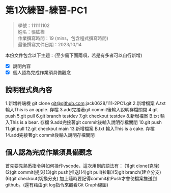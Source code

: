 # 第1次練習-練習-PC1
>
>學號：111111102
><br />
>姓名：張紘榤
><br />
>作業撰寫時間：19 (mins，包含程式撰寫時間)
><br />
>最後撰寫文件日期：2023/10/14
>

本份文件包含以下主題：(至少需下面兩項，若是有多者可以自行新增)
- [x] 說明內容
- [x] 個人認為完成作業須具備觀念

## 說明程式與內容

1.新增終端機 git clone git@github.com:jack0628/111-2PC1.git
2.新增檔案 A.txt 輸入This is an apple. 存檔
3.add完接著git commit後輸入說明存檔關閉
4.git push
5.git pull
6.git branch testdev
7.git checkout testdev
8.新增檔案 B.txt 輸入This is a bear. 存檔
9.add完接著git commit後輸入說明存檔關閉
10.git push
11.git pull
12.git checkout main
13.新增檔案 B.txt 輸入This is a cake. 存檔
14.add完接著git commit後輸入說明存檔關閉

## 個人認為完成作業須具備觀念

首先要先熟悉指令與如何操作vscode，這次用到的語法有：
(1)git clone(克隆)(2)git commit(提交)(3)git push(推送)(4)git pull(拉取)(5)git branch(建立分支)(6)git checkout(切換分支)
加上隨時要記得commit和Push才會使檔案推送到github。(還有藉由git log指令來觀看Git Graph線圖)
